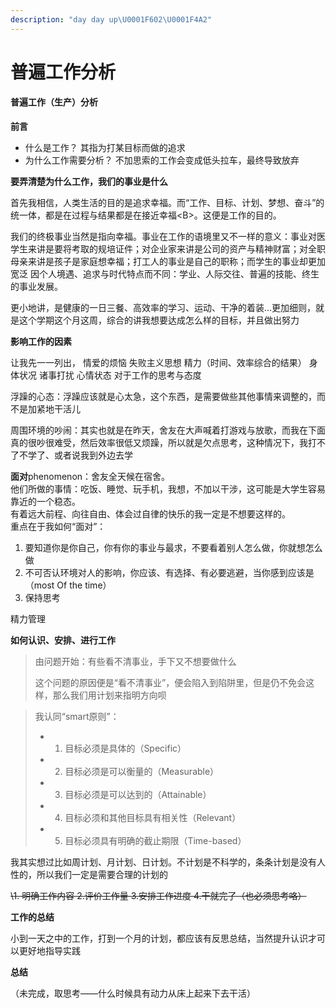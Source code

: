 ```yaml
---
description: "day day up\U0001F602\U0001F4A2"
---
```


# 普遍工作分析

#### 普遍工作（生产）分析

**前言**

* 什么是工作？ 其指为打某目标而做的追求
* 为什么工作需要分析？ 不加思索的工作会变成低头拉车，最终导致放弃

**要弄清楚为什么工作，我们的事业是什么**

首先我相信，人类生活的目的是追求幸福。而“工作、目标、计划、梦想、奋斗”的统一体，都是在过程与结果都是在接近幸福&lt;B&gt;。这便是工作的目的。

我们的终极事业当然是指向幸福。事业在工作的语境里又不一样的意义：事业对医学生来讲是要将考取的规培证件；对企业家来讲是公司的资产与精神财富；对全职母亲来讲是孩子是家庭想幸福；打工人的事业是自己的职称；而学生的事业却更加宽泛 因个人境遇、追求与时代特点而不同：学业、人际交往、普遍的技能、终生的事业发展。

更小地讲，是健康的一日三餐、高效率的学习、运动、干净的着装...更加细则，就是这个学期这个月这周，综合的讲我想要达成怎么样的目标，并且做出努力

**影响工作的因素**

让我先一一列出， 情爱的烦恼 失败主义思想 精力（时间、效率综合的结果） 身体状况 诸事打扰 心情状态 对于工作的思考与态度

浮躁的心态：浮躁应该就是心太急，这个东西，是需要做些其他事情来调整的，而不是加紧地干活儿

周围环境的吵闹：其实也就是在昨天，舍友在大声喊着打游戏与放歌，而我在下面真的很吵很难受，然后效率很低又烦躁，所以就是欠点思考，这种情况下，我打不了不学了、或者说我到外边去学

**面对**phenomenon：舍友全天候在宿舍。  
他们所做的事情：吃饭、睡觉、玩手机，我想，不加以干涉，这可能是大学生容易靠近的一个稳态。  
有着远大前程、向往自由、体会过自律的快乐的我一定是不想要这样的。  
重点在于我如何“面对”：

1. 要知道你是你自己，你有你的事业与最求，不要看着别人怎么做，你就想怎么做
2. 不可否认环境对人的影响，你应该、有选择、有必要逃避，当你感到应该是（most Of the time）
3. 保持思考

精力管理

**如何认识、安排、进行工作**

> 由问题开始：有些看不清事业，手下又不想要做什么
>
> 这个问题的原因便是“看不清事业”，便会陷入到陷阱里，但是仍不免会这样，那么我们用计划来指明方向呗

> 我认同“smart原则”：
>
> * 1. 目标必须是具体的（Specific）
> * 2. 目标必须是可以衡量的（Measurable）
> * 3. 目标必须是可以达到的（Attainable）
> * 4. 目标必须和其他目标具有相关性（Relevant）
> * 5. 目标必须具有明确的截止期限（Time-based）

我其实想过比如周计划、月计划、日计划。不计划是不科学的，条条计划是没有人性的，所以我们一定是需要合理的计划的

 ~~\1. 明确工作内容 2.评价工作量 3.安排工作进度 4.干就完了（也必须思考咯）~~

**工作的总结**

小到一天之中的工作，打到一个月的计划，都应该有反思总结，当然提升认识才可以更好地指导实践

**总结**

（未完成，取思考——什么时候具有动力从床上起来下去干活）

